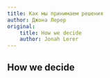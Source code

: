 ```yaml
---
title: Как мы принимаем решения
author: Джона Лерер
original:
    title: How we decide
    author: Jonah Lerer
---
```


## How we decide
